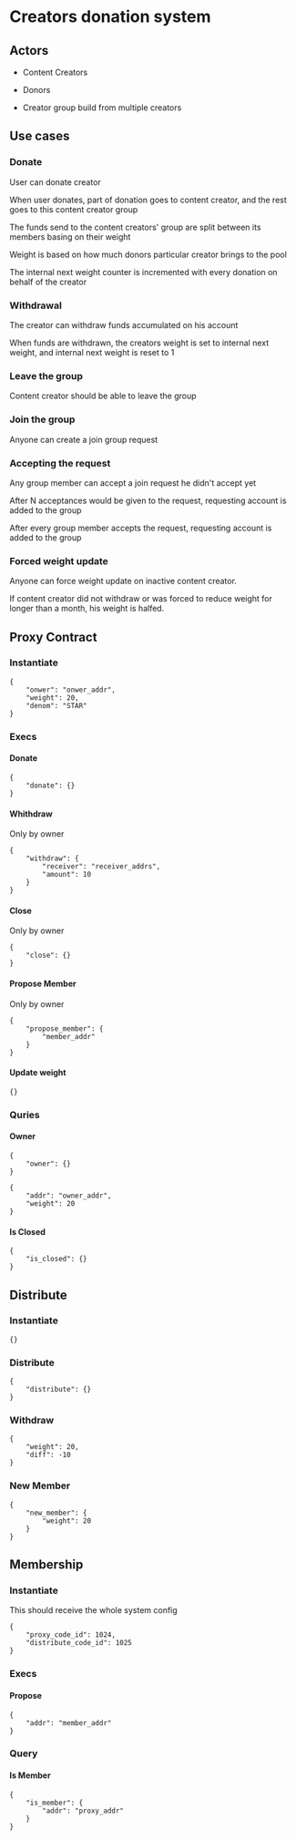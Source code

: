 # Creators donation system

## Actors

* Content Creators
* Donors

* Creator group build from multiple creators

## Use cases

### Donate

User can donate creator

When user donates, part of donation goes to content creator, and the rest goes to this content
creator group

The funds send to the content creators' group are split between its members basing on their
weight

Weight is based on how much donors particular creator brings to the pool

The internal next weight counter is incremented with every donation on behalf of the creator

### Withdrawal

The creator can withdraw funds accumulated on his account

When funds are withdrawn, the creators weight is set to internal next weight, and internal next
weight is reset to 1

### Leave the group

Content creator should be able to leave the group

### Join the group

Anyone can create a join group request

### Accepting the request

Any group member can accept a join request he didn't accept yet

After N acceptances would be given to the request, requesting account is added to the group

After every group member accepts the request, requesting account is added to the group

### Forced weight update

Anyone can force weight update on inactive content creator.

If content creator did not withdraw or was forced to reduce weight for longer than a month,
his weight is halfed.

## Proxy Contract

### Instantiate

```
{
    "onwer": "onwer_addr",
    "weight": 20,
    "denom": "STAR"
}
```

### Execs

#### Donate

```
{
    "donate": {}
}
```

#### Whithdraw

Only by owner

```
{
    "withdraw": {
        "receiver": "receiver_addrs",
        "amount": 10
    }
}
```

#### Close

Only by owner

```
{
    "close": {}
}
```

#### Propose Member

Only by owner
```
{
    "propose_member": {
        "member_addr"
    }
}
```

#### Update weight

```
{}
```

### Quries

#### Owner

```
{
    "owner": {}
}

{
    "addr": "owner_addr",
    "weight": 20
}
```

#### Is Closed

```
{
    "is_closed": {}
}
```

## Distribute

### Instantiate

```
{}
```

### Distribute

```
{
    "distribute": {}
}
```


### Withdraw

```
{
    "weight": 20,
    "diff": -10
}
```

### New Member

```
{
    "new_member": {
        "weight": 20
    }
}
```

## Membership

### Instantiate

This should receive the whole system config

```
{
    "proxy_code_id": 1024,
    "distribute_code_id": 1025
}
```

### Execs

#### Propose

```
{
    "addr": "member_addr"
}
```

### Query

#### Is Member

```
{
    "is_member": {
        "addr": "proxy_addr"
    }
}
```
